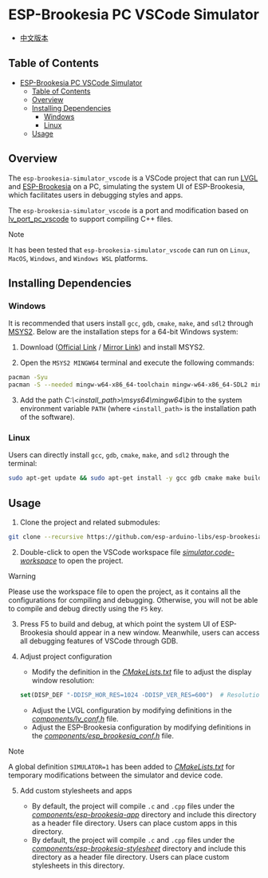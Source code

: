 # ESP-Brookesia PC VSCode Simulator

* [中文版本](./README_CN.md)

## Table of Contents

- [ESP-Brookesia PC VSCode Simulator](#esp-brookesia-pc-vscode-simulator)
  - [Table of Contents](#table-of-contents)
  - [Overview](#overview)
  - [Installing Dependencies](#installing-dependencies)
    - [Windows](#windows)
    - [Linux](#linux)
  - [Usage](#usage)

## Overview

The `esp-brookesia-simulator_vscode` is a VSCode project that can run [LVGL](https://github.com/lvgl/lvgl) and [ESP-Brookesia](https://github.com/espressif/esp-brookesia) on a PC, simulating the system UI of ESP-Brookesia, which facilitates users in debugging styles and apps.

The `esp-brookesia-simulator_vscode` is a port and modification based on [lv_port_pc_vscode](https://github.com/lvgl/lv_port_pc_vscode) to support compiling C++ files.

> [!NOTE]
> It has been tested that `esp-brookesia-simulator_vscode` can run on `Linux`, `MacOS`, `Windows`, and `Windows WSL` platforms.

## Installing Dependencies

### Windows

It is recommended that users install `gcc`, `gdb`, `cmake`, `make`, and `sdl2` through [MSYS2](https://www.msys2.org/). Below are the installation steps for a 64-bit Windows system:

1. Download ([Official Link](https://www.msys2.org/) / [Mirror Link](https://mirrors.tuna.tsinghua.edu.cn/msys2/distrib/x86_64/)) and install MSYS2.

2. Open the `MSYS2 MINGW64` terminal and execute the following commands:

```bash
pacman -Syu
pacman -S --needed mingw-w64-x86_64-toolchain mingw-w64-x86_64-SDL2 mingw-w64-x86_64-cmake
```

3. Add the path *C:\\<install_path>\msys64\mingw64\bin* to the system environment variable `PATH` (where `<install_path>` is the installation path of the software).

### Linux

Users can directly install `gcc`, `gdb`, `cmake`, `make`, and `sdl2` through the terminal:

```bash
sudo apt-get update && sudo apt-get install -y gcc gdb cmake make build-essential libsdl2-dev
```

## Usage

1. Clone the project and related submodules:

```bash
git clone --recursive https://github.com/esp-arduino-libs/esp-brookesia-simulator_vscode
```

2. Double-click to open the VSCode workspace file *[simulator.code-workspace](./simulator.code-workspace)* to open the project.

> [!WARNING]
> Please use the workspace file to open the project, as it contains all the configurations for compiling and debugging. Otherwise, you will not be able to compile and debug directly using the `F5` key.

3. Press F5 to build and debug, at which point the system UI of ESP-Brookesia should appear in a new window. Meanwhile, users can access all debugging features of VSCode through GDB.

4. Adjust project configuration

    - Modify the definition in the *[CMakeLists.txt](./CMakeLists.txt#L7)* file to adjust the display window resolution:
    ```cmake
    set(DISP_DEF "-DDISP_HOR_RES=1024 -DDISP_VER_RES=600")  # Resolution of the display
    ```
    - Adjust the LVGL configuration by modifying definitions in the *[components/lv_conf.h](./components/lv_conf.h)* file.
    - Adjust the ESP-Brookesia configuration by modifying definitions in the *[components/esp_brookesia_conf.h](./components/esp_brookesia_conf.h)* file.

> [!NOTE]
> A global definition `SIMULATOR=1` has been added to *[CMakeLists.txt](./CMakeLists.txt)* for temporary modifications between the simulator and device code.

5. Add custom stylesheets and apps

    - By default, the project will compile `.c` and `.cpp` files under the *[components/esp-brookesia-app](./components/esp-brookesia-app)* directory and include this directory as a header file directory. Users can place custom apps in this directory.
    - By default, the project will compile `.c` and `.cpp` files under the *[components/esp-brookesia-stylesheet](./components/esp-brookesia-stylesheet)* directory and include this directory as a header file directory. Users can place custom stylesheets in this directory.
